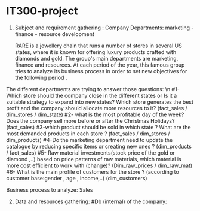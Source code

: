 # IT300-project

1. Subject and requirement gathering : 
Company Departments: marketing - finance - resource development

      RARE is a jewellery chain that runs a number of stores in several US states, where it is known for offering luxury products crafted with diamonds and gold. The group's main  departments are marketing, finance and resources.
At each period of the year, this famous group tries to analyze its business process in order to set new objectives for the following period .

The different departments are trying to answer those questions: \n
#1-Which store should the company close in the different states or  Is it a suitable strategy to expand into new states? Which store generates the best profit and the company should allocate more resources to it? (fact_sales / dim_stores / dim_state)
#2- what is the most profitable day of the week? Does the company sell more before or after the Christmas Holidays? (fact_sales)
#3-which product should be sold in which state ? What are the most demanded products in each store ?  (fact_sales / dim_stores / dim_products) 
#4-Do the marketing department  need to update the catalogue by reducing specific items or creating new ones ? (dim_products / fact_sales)
#5- Raw material investments(stock price of the gold or diamond ,..) based on price patterns of raw materials, which material is more cost efficient to work with (change)? (Dim_raw_prices / dim_raw_mat) 
#6- What is the main profile of customers for the store ? (according to customer base:gender , age , income,..) (dim_customers)

Business process to analyze: Sales

2. Data and resources gathering:
#Db (internal) of the company:





